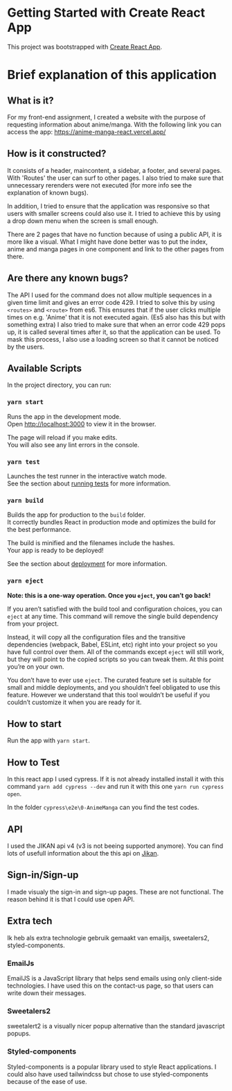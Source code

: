 # Getting Started with Create React App

This project was bootstrapped with [Create React App](https://github.com/facebook/create-react-app).

# Brief explanation of this application
## What is it?
For my front-end assignment, I created a website with the purpose of requesting information about anime/manga. 
With the following link you can access the app: https://anime-manga-react.vercel.app/
## How is it constructed?
It consists of a header, maincontent, a sidebar, a footer, and several pages. 
With 'Routes' the user can surf to other pages. I also tried to make sure that unnecessary rerenders were not executed (for more info see the explanation of known bugs). 

In addition, I tried to ensure that the application was responsive so that users with smaller screens could also use it. I tried to achieve this by using a drop down menu when the screen is small enough. 

There are 2 pages that have no function because of using a public API, it is more like a visual. 
What I might have done better was to put the index, anime and manga pages in one component and link to the other pages from there. 

## Are there any known bugs?
The API I used for the command does not allow multiple sequences in a given time limit and gives an error code 429. I tried to solve this by using `<routes>` and `<route>` from es6. This ensures that if the user clicks multiple times on e.g. 'Anime' that it is not executed again. (Es5 also has this but with something extra)
I also tried to make sure that when an error code 429 pops up, it is called several times after it, so that the application can be used. To mask this process, I also use a loading screen so that it cannot be noticed by the users.


## Available Scripts

In the project directory, you can run:

### `yarn start`

Runs the app in the development mode.\
Open [http://localhost:3000](http://localhost:3000) to view it in the browser.

The page will reload if you make edits.\
You will also see any lint errors in the console.

### `yarn test`

Launches the test runner in the interactive watch mode.\
See the section about [running tests](https://facebook.github.io/create-react-app/docs/running-tests) for more information.

### `yarn build`

Builds the app for production to the `build` folder.\
It correctly bundles React in production mode and optimizes the build for the best performance.

The build is minified and the filenames include the hashes.\
Your app is ready to be deployed!

See the section about [deployment](https://facebook.github.io/create-react-app/docs/deployment) for more information.

### `yarn eject`

**Note: this is a one-way operation. Once you `eject`, you can’t go back!**

If you aren’t satisfied with the build tool and configuration choices, you can `eject` at any time. This command will remove the single build dependency from your project.

Instead, it will copy all the configuration files and the transitive dependencies (webpack, Babel, ESLint, etc) right into your project so you have full control over them. All of the commands except `eject` will still work, but they will point to the copied scripts so you can tweak them. At this point you’re on your own.

You don’t have to ever use `eject`. The curated feature set is suitable for small and middle deployments, and you shouldn’t feel obligated to use this feature. However we understand that this tool wouldn’t be useful if you couldn’t customize it when you are ready for it.

## How to start

Run the app with `yarn start`.


## How to Test
In this react app I used cypress. If it is not already installed install it with this command `yarn add cypress --dev` and run it with this one `yarn run cypress open`.

In the folder ``cypress\e2e\0-AnimeManga`` can you find the test codes.

## API
I used the JIKAN api v4 (v3 is not beeing supported anymore).
You can find lots of usefull information about the this api on [Jikan](https://jikan.moe/).


## Sign-in/Sign-up
I made visualy the sign-in and sign-up pages. These are not functional. The reason behind it is that I could use open API.

## Extra tech
Ik heb als extra technologie gebruik gemaakt van emailjs, sweetalers2, styled-components.
### EmailJs

EmailJS is a JavaScript library that helps send emails using only client-side technologies. I have used this on the contact-us page, so that users can write down their messages.

### Sweetalers2
sweetalert2 is a visually nicer popup alternative than the standard javascript popups. 

### Styled-components
Styled-components is a popular library used to style React applications. I could also have used tailwindcss but chose to use styled-components because of the ease of use.
